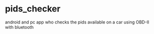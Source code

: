 # pids_checker
android and pc app who checks the pids available on a car using OBD-II with bluetooth 
